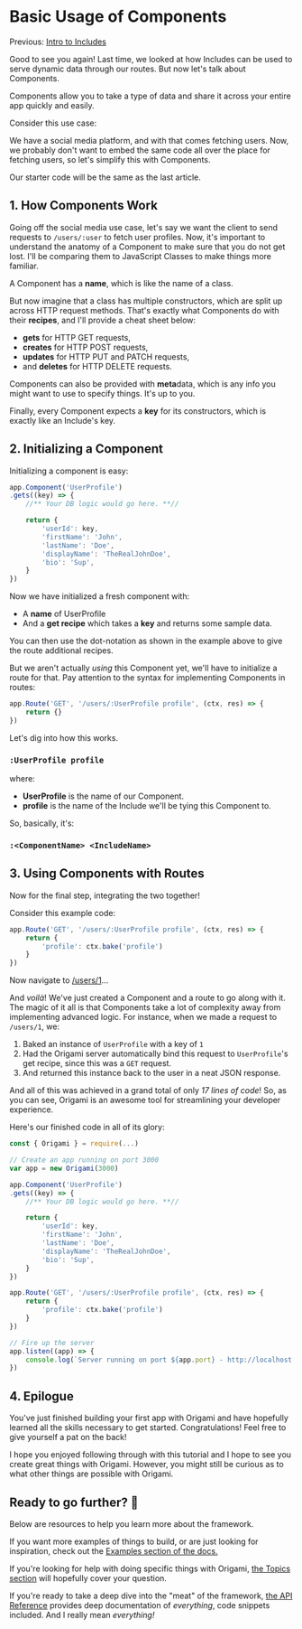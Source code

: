 # Basic Usage of Components

Previous: [Intro to Includes](Intro%20to%20Includes.md)

Good to see you again! Last time, we looked at how Includes can be used to serve dynamic data through our routes. But now let's talk about Components.

Components allow you to take a type of data and share it across your entire app quickly and easily.

Consider this use case:

We have a social media platform, and with that comes fetching users. Now, we probably don't want to embed the same code all over the place for fetching users, so let's simplify this with Components.

Our starter code will be the same as the last article.

## 1. How Components Work

Going off the social media use case, let's say we want the client to send requests to `/users/:user` to fetch user profiles. Now, it's important to understand the anatomy of a Component to make sure that you do not get lost. I'll be comparing them to JavaScript Classes to make things more familiar.

A Component has a **name**, which is like the name of a class.

But now imagine that a class has multiple constructors, which are split up across HTTP request methods. That's exactly what Components do with their **recipes**, and I'll provide a cheat sheet below:

- **gets** for HTTP GET requests,
- **creates** for HTTP POST requests,
- **updates** for HTTP PUT and PATCH requests,
- and **deletes** for HTTP DELETE requests.

Components can also be provided with **meta**data, which is any info you might want to use to specify things. It's up to you.

Finally, every Component expects a **key** for its constructors, which is exactly like an Include's key.

## 2. Initializing a Component

Initializing a component is easy:

```js
app.Component('UserProfile')
.gets((key) => {
    //** Your DB logic would go here. **//

    return {
        'userId': key,
        'firstName': 'John',
        'lastName': 'Doe',
        'displayName': 'TheRealJohnDoe',
        'bio': 'Sup',
    }
})
```

Now we have initialized a fresh component with:

- A **name** of UserProfile
- And a **get recipe** which takes a **key** and returns some sample data.

You can then use the dot-notation as shown in the example above to give the route additional recipes.

But we aren't actually *using* this Component yet, we'll have to initialize a route for that. Pay attention to the syntax for implementing Components in routes:

```js
app.Route('GET', '/users/:UserProfile profile', (ctx, res) => {
    return {}
})
```

Let's dig into how this works.

### `:UserProfile profile`
where:

- **UserProfile** is the name of our Component.
- **profile** is the name of the Include we'll be tying this Component to.

So, basically, it's:

### `:<ComponentName> <IncludeName>`

## 3. Using Components with Routes

Now for the final step, integrating the two together!

Consider this example code:

```js
app.Route('GET', '/users/:UserProfile profile', (ctx, res) => {
    return {
        'profile': ctx.bake('profile')
    }
})
```

Now navigate to [/users/1](http://localhost:3000/users/1)...

And *voilà*! We've just created a Component and a route to go along with it. The magic of it all is that Components take a lot of complexity away from implementing advanced logic. For instance, when we made a request to `/users/1`, we:

1. Baked an instance of `UserProfile` with a key of `1`
2. Had the Origami server automatically bind this request to `UserProfile`'s get recipe, since this was a `GET` request.
3. And returned this instance back to the user in a neat JSON response.

And all of this was achieved in a grand total of only *17 lines of code*! So, as you can see, Origami is an awesome tool for streamlining your developer experience.

Here's our finished code in all of its glory:

```js
const { Origami } = require(...)

// Create an app running on port 3000
var app = new Origami(3000)

app.Component('UserProfile')
.gets((key) => {
    //** Your DB logic would go here. **//

    return {
        'userId': key,
        'firstName': 'John',
        'lastName': 'Doe',
        'displayName': 'TheRealJohnDoe',
        'bio': 'Sup',
    }
})

app.Route('GET', '/users/:UserProfile profile', (ctx, res) => {
    return {
        'profile': ctx.bake('profile')
    }
})

// Fire up the server
app.listen((app) => {
    console.log(`Server running on port ${app.port} - http://localhost:${app.port}/`)
})
```

## 4. Epilogue

You've just finished building your first app with Origami and have hopefully learned all the skills necessary to get started. Congratulations! Feel free to give yourself a pat on the back!

I hope you enjoyed following through with this tutorial and I hope to see you create great things with Origami. However, you might still be curious as to what other things are possible with Origami. 

## Ready to go further? 🚀

Below are resources to help you learn more about the framework.

If you want more examples of things to build, or are just looking for inspiration, check out the [Examples section of the docs.](../Examples/Examples%20Index.md)

If you're looking for help with doing specific things with Origami, [the Topics section](../Topics/Topics%20Index.md) will hopefully cover your question.

If you're ready to take a deep dive into the "meat" of the framework, [the API Reference](../API%20Reference/API%20Reference%20Index.md) provides deep documentation of *everything*, code snippets included. And I really mean *everything!*